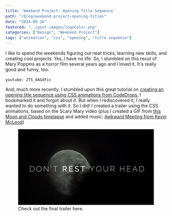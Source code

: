 ```yaml
---
title: 'Weekend Project: Opening Title Sequence'
path: "/blog/weekend-project-opening-titles"
date: "2014-09-26"
featured: "../post-images/logoColor.png"
categories: ["Design", "Weekend Project"]
tags: ["animation", "css", "opening", "title sequence"]
---
```


I like to spend the weekends figuring out neat tricks, learning new skills, and creating cool projects. Yes, I have no life. So, I stumbled on this recut of Mary Poppins as a horror film several years ago and I loved it. It's really good and funny, too.

`youtube: 2T5_0AGdFic`

And, much more recently, I stumbled upon this great tutorial on [creating an opening title sequence using CSS animations from CodeDrops.](http://tympanus.net/codrops/2013/04/30/text-opening-sequence-with-css-animations/ "Text Opening Sequence") I bookmarked it and forgot about it. But when I rediscovered it, I really wanted to do something with it. So I did! I created a trailer using the CSS animations, based on the Scary Mary video (plus I created a GIF from [this Moon and Clouds timelapse](https://archive.org/details/MoonAndCloudsTimeLapse2 "Moon and Clouds Timelapse") and added music: [Awkward Meeting from Kevin McLeod](http://incompetech.com/music/royalty-free/index.html?isrc=USUAN1100574 "Incomptech Royalty Free Music"))

<figure>
  <a href="http://www.knanthony.com/showcase/opening-sequence/index.html" target="blank">
    <img src="../post-images/scary-mary.png" alt="Scary Mary Opening Sequence" />
  </a>
  <figcaption>Check out the final trailer here.</figcaption>
</figure>
